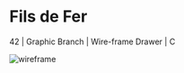 # Fils de Fer
42 | Graphic Branch | Wire-frame Drawer | C

![wireframe](/relative/path/to/wireframe.png?raw=true "Fils de fer")